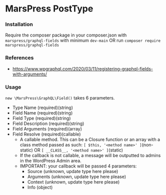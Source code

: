 # MarsPress PostType
### Installation
Require the composer package in your composer.json with `marspress/graphql-fields` with minimum `dev-main` OR run `composer require marspress/graphql-fields`

### References
* https://www.wpgraphql.com/2020/03/11/registering-graphql-fields-with-arguments/

### Usage
`new \MarsPress\GraphQL\Field()` takes 6 parameters.
* Type Name (required)(string)
* Field Name (required)(string)
* Field Type (required)(string)
* Field Description (required)(string)
* Field Arguments (required)(array)
* Field Resolve (required)(callable)
    * A callable method. This can be a Closure function or an array with a class method passed as such: `[ $this, '<method name>' ]`(non-static) OR `[ __CLASS__, '<method name>' ]`(static)
    * If the callback is not callable, a message will be outputted to admins in the WordPress Admin area.
    * IMPORTANT: your callback will be passed 4 parameters:
        * Source (unknown, update type here please)
        * Arguments (unknown, update type here please)
        * Context (unknown, update type here please)
        * Info (object)